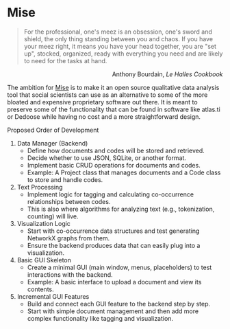 # Mise

>For the professional, one's meez is an obsession, one's sword and shield, the only thing standing between you and chaos. If you have your meez right, it means you have your head together, you are "set up", stocked, organized, ready with everything you need and are likely to need for the tasks at hand.
<p align="right"/>Anthony Bourdain, <em>Le Halles Cookbook</em></p>

The ambition for [Mise](https://en.wikipedia.org/wiki/Mise_en_place) is to make it an open source qualitative data analysis tool that social scientists can use as an alternative to some of the more bloated and expensive proprietary software out there. It is meant to preserve some of the functionality that can be found in software like atlas.ti or Dedoose while having no cost and a more straightforward design.

Proposed Order of Development
1.	Data Manager (Backend)
    - Define how documents and codes will be stored and retrieved.
    - Decide whether to use JSON, SQLite, or another format.
    - Implement basic CRUD operations for documents and codes.
    - Example: A Project class that manages documents and a Code class to store and handle codes.
2.	Text Processing
    - Implement logic for tagging and calculating co-occurrence relationships between codes.
    - This is also where algorithms for analyzing text (e.g., tokenization, counting) will live.
3.	Visualization Logic
    - Start with co-occurrence data structures and test generating NetworkX graphs from them.
    - Ensure the backend produces data that can easily plug into a visualization.
4.	Basic GUI Skeleton
    - Create a minimal GUI (main window, menus, placeholders) to test interactions with the backend.
    - Example: A basic interface to upload a document and view its contents.
5.	Incremental GUI Features
    - Build and connect each GUI feature to the backend step by step.
    - Start with simple document management and then add more complex functionality like tagging and visualization.